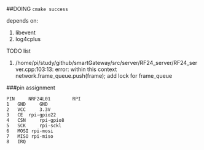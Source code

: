 ##DOING
```cmake success```


depends on:
1. libevent
2. log4cplus


TODO list
1. /home/pi/study/github/smartGateway/src/server/RF24_server/RF24_server.cpp:103:13: error: within this context
     network.frame_queue.push(frame);
     add lock for frame_queue
     
###pin assignment
```
PIN 	NRF24L01 	 	RPI 	
1 	GND 	GND 
2 	VCC 	3.3V 	
3 	CE 	rpi-gpio22	
4 	CSN 	rpi-gpio8 
5 	SCK 	rpi-sckl 
6 	MOSI rpi-mosi 	
7 	MISO rpi-miso 	
8 	IRQ 	
```
